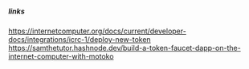 ##### links

https://internetcomputer.org/docs/current/developer-docs/integrations/icrc-1/deploy-new-token
https://samthetutor.hashnode.dev/build-a-token-faucet-dapp-on-the-internet-computer-with-motoko
